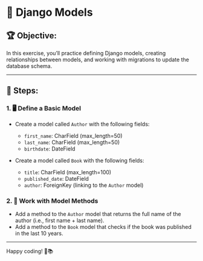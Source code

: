 
# 🎯 Django Models

## 🏆 Objective:
In this exercise, you’ll practice defining Django models, creating relationships between models, and working with migrations to update the database schema.

---

## 📝 Steps:

### 1. 🖥️ Define a Basic Model
- Create a model called `Author` with the following fields:
  - `first_name`: CharField (max_length=50)
  - `last_name`: CharField (max_length=50)
  - `birthdate`: DateField

- Create a model called `Book` with the following fields:
  - `title`: CharField (max_length=100)
  - `published_date`: DateField
  - `author`: ForeignKey (linking to the `Author` model)


### 2. 🧩 Work with Model Methods
- Add a method to the `Author` model that returns the full name of the author (i.e., first name + last name).
- Add a method to the `Book` model that checks if the book was published in the last 10 years.

---


Happy coding! 🚀📚